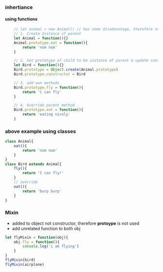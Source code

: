 ### inhertiance

#### using functions

```js
    // let animal = new Animal() // has some disadvantage, therefore not used
    // 1. Create Instance of parent
    let Animal = function(){}
    Animal.prototype.eat = function(){
        return 'nom nom'
    }

    // 2. Set prototype of child to be instance of parent & update constructor
    let Bird = function(){}
    Bird.prototype = Object.create(Animal.prototype)
    Bird.prototype.constructor = Bird

    // 3. add own methods
    Bird.prototype.fly = function(){
        return 'i can fly'
    }

    // 4. Override parent method
    Bird.prototype.eat = function(){
        return 'eating nicely'
    }
```

### above example using classes
```js
class Animal{
    eat(){
        return 'nom nom'
    }
}
class Bird extends Animal{
    fly(){
        return 'I can fly!'
    }
    // override
    eat(){
        return 'burp burp'
    }
}
```

### Mixin
- added to object not constructor, therefore **protoype** is not used
- add unrelated function to both obj

```js
let flyMixin = function(obj){
    obj.fly = function(){
        console.log('i am flying')
    }
}
flyMixin(bird)
flyMixin(airplane)
````
